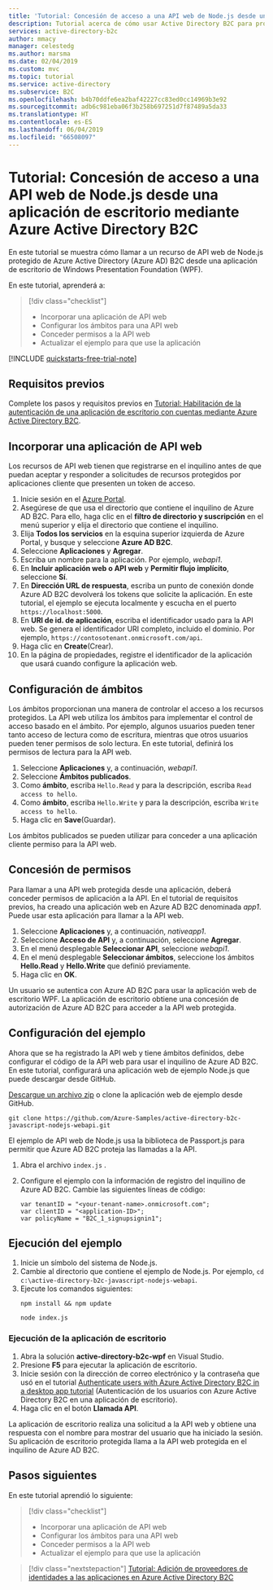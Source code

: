```yaml
---
title: 'Tutorial: Concesión de acceso a una API web de Node.js desde una aplicación de escritorio mediante Azure Active Directory B2C | Microsoft Docs'
description: Tutorial acerca de cómo usar Active Directory B2C para proteger una API web de Node.js y llamarla desde una aplicación de escritorio de .NET.
services: active-directory-b2c
author: mmacy
manager: celestedg
ms.author: marsma
ms.date: 02/04/2019
ms.custom: mvc
ms.topic: tutorial
ms.service: active-directory
ms.subservice: B2C
ms.openlocfilehash: b4b70ddfe6ea2baf42227cc83ed0cc14969b3e92
ms.sourcegitcommit: adb6c981eba06f3b258b697251d7f87489a5da33
ms.translationtype: HT
ms.contentlocale: es-ES
ms.lasthandoff: 06/04/2019
ms.locfileid: "66508097"
---
```

# <a name="tutorial-grant-access-to-a-nodejs-web-api-from-a-desktop-app-using-azure-active-directory-b2c"></a>Tutorial: Concesión de acceso a una API web de Node.js desde una aplicación de escritorio mediante Azure Active Directory B2C

En este tutorial se muestra cómo llamar a un recurso de API web de Node.js protegido de Azure Active Directory (Azure AD) B2C desde una aplicación de escritorio de Windows Presentation Foundation (WPF).

En este tutorial, aprenderá a:

> [!div class="checklist"]
> * Incorporar una aplicación de API web
> * Configurar los ámbitos para una API web
> * Conceder permisos a la API web
> * Actualizar el ejemplo para que use la aplicación

[!INCLUDE [quickstarts-free-trial-note](../../includes/quickstarts-free-trial-note.md)]

## <a name="prerequisites"></a>Requisitos previos

Complete los pasos y requisitos previos en [Tutorial: Habilitación de la autenticación de una aplicación de escritorio con cuentas mediante Azure Active Directory B2C](active-directory-b2c-tutorials-desktop-app.md).

## <a name="add-a-web-api-application"></a>Incorporar una aplicación de API web

Los recursos de API web tienen que registrarse en el inquilino antes de que puedan aceptar y responder a solicitudes de recursos protegidos por aplicaciones cliente que presenten un token de acceso. 

1. Inicie sesión en el [Azure Portal](https://portal.azure.com).
2. Asegúrese de que usa el directorio que contiene el inquilino de Azure AD B2C. Para ello, haga clic en el **filtro de directorio y suscripción** en el menú superior y elija el directorio que contiene el inquilino.
3. Elija **Todos los servicios** en la esquina superior izquierda de Azure Portal, y busque y seleccione **Azure AD B2C**.
4. Seleccione **Aplicaciones** y **Agregar**.
5. Escriba un nombre para la aplicación. Por ejemplo, *webapi1*.
6. En **Incluir aplicación web o API web** y **Permitir flujo implícito**, seleccione **Sí**.
7. En **Dirección URL de respuesta**, escriba un punto de conexión donde Azure AD B2C devolverá los tokens que solicite la aplicación. En este tutorial, el ejemplo se ejecuta localmente y escucha en el puerto `https://localhost:5000`.
8. En **URI de id. de aplicación**, escriba el identificador usado para la API web. Se genera el identificador URI completo, incluido el dominio. Por ejemplo, `https://contosotenant.onmicrosoft.com/api`.
9. Haga clic en **Create**(Crear).
10. En la página de propiedades, registre el identificador de la aplicación que usará cuando configure la aplicación web.

## <a name="configure-scopes"></a>Configuración de ámbitos

Los ámbitos proporcionan una manera de controlar el acceso a los recursos protegidos. La API web utiliza los ámbitos para implementar el control de acceso basado en el ámbito. Por ejemplo, algunos usuarios pueden tener tanto acceso de lectura como de escritura, mientras que otros usuarios pueden tener permisos de solo lectura. En este tutorial, definirá los permisos de lectura para la API web.

1. Seleccione **Aplicaciones** y, a continuación, *webapi1*.
2. Seleccione **Ámbitos publicados**.
3. Como **ámbito**, escriba `Hello.Read` y para la descripción, escriba `Read access to hello`.
4. Como **ámbito**, escriba `Hello.Write` y para la descripción, escriba `Write access to hello`.
5. Haga clic en **Save**(Guardar).

Los ámbitos publicados se pueden utilizar para conceder a una aplicación cliente permiso para la API web.

## <a name="grant-permissions"></a>Concesión de permisos

Para llamar a una API web protegida desde una aplicación, deberá conceder permisos de aplicación a la API. En el tutorial de requisitos previos, ha creado una aplicación web en Azure AD B2C denominada *app1*. Puede usar esta aplicación para llamar a la API web.

1. Seleccione **Aplicaciones** y, a continuación, *nativeapp1*.
2. Seleccione **Acceso de API** y, a continuación, seleccione **Agregar**.
3. En el menú desplegable **Seleccionar API**, seleccione *webapi1*.
4. En el menú desplegable **Seleccionar ámbitos**, seleccione los ámbitos **Hello.Read** y **Hello.Write** que definió previamente.
5. Haga clic en **OK**.

Un usuario se autentica con Azure AD B2C para usar la aplicación web de escritorio WPF. La aplicación de escritorio obtiene una concesión de autorización de Azure AD B2C para acceder a la API web protegida.

## <a name="configure-the-sample"></a>Configuración del ejemplo

Ahora que se ha registrado la API web y tiene ámbitos definidos, debe configurar el código de la API web para usar el inquilino de Azure AD B2C. En este tutorial, configurará una aplicación web de ejemplo Node.js que puede descargar desde GitHub. 

[Descargue un archivo zip](https://github.com/Azure-Samples/active-directory-b2c-javascript-nodejs-webapi/archive/master.zip) o clone la aplicación web de ejemplo desde GitHub.

```
git clone https://github.com/Azure-Samples/active-directory-b2c-javascript-nodejs-webapi.git
```
El ejemplo de API web de Node.js usa la biblioteca de Passport.js para permitir que Azure AD B2C proteja las llamadas a la API. 

1. Abra el archivo `index.js` .
2. Configure el ejemplo con la información de registro del inquilino de Azure AD B2C. Cambie las siguientes líneas de código:

    ```nodejs
    var tenantID = "<your-tenant-name>.onmicrosoft.com";
    var clientID = "<application-ID>";
    var policyName = "B2C_1_signupsignin1";
    ```

## <a name="run-the-sample"></a>Ejecución del ejemplo

1. Inicie un símbolo del sistema de Node.js.
2. Cambie al directorio que contiene el ejemplo de Node.js. Por ejemplo, `cd c:\active-directory-b2c-javascript-nodejs-webapi`.
3. Ejecute los comandos siguientes:
    ```
    npm install && npm update
    ```
    ```
    node index.js
    ```

### <a name="run-the-desktop-application"></a>Ejecución de la aplicación de escritorio

1. Abra la solución **active-directory-b2c-wpf** en Visual Studio.
2. Presione **F5** para ejecutar la aplicación de escritorio.
3. Inicie sesión con la dirección de correo electrónico y la contraseña que usó en el tutorial [Authenticate users with Azure Active Directory B2C in a desktop app tutorial](active-directory-b2c-tutorials-desktop-app.md) (Autenticación de los usuarios con Azure Active Directory B2C en una aplicación de escritorio).
4. Haga clic en el botón **Llamada API**. 

La aplicación de escritorio realiza una solicitud a la API web y obtiene una respuesta con el nombre para mostrar del usuario que ha iniciado la sesión. Su aplicación de escritorio protegida llama a la API web protegida en el inquilino de Azure AD B2C.

## <a name="next-steps"></a>Pasos siguientes

En este tutorial aprendió lo siguiente:

> [!div class="checklist"]
> * Incorporar una aplicación de API web
> * Configurar los ámbitos para una API web
> * Conceder permisos a la API web
> * Actualizar el ejemplo para que use la aplicación

> [!div class="nextstepaction"]
> [Tutorial: Adición de proveedores de identidades a las aplicaciones en Azure Active Directory B2C](tutorial-add-identity-providers.md)
